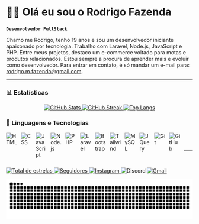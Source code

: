 # 👦🏻 Olá eu sou o Rodrigo Fazenda

**`Desenvolvedor FullStack`**

Chamo me Rodrigo, tenho 19 anos e sou um desenvolvedor iniciante apaixonado por tecnologia. Trabalho com Laravel, Node.js, JavaScript e PHP. Entre meus projetos, destaco um e-commerce voltado para motas e produtos relacionados. Estou sempre a procura de aprender mais e evoluir como desenvolvedor. Para entrar em contato, é só mandar um e-mail para: rodrigo.m.fazenda@gmail.com.

---
### 📊 Estatísticas

<!-- Cartões de estatísticas do GitHub centralizados -->
<p align="center">
  <!-- Cartão de estatísticas principais -->
  <a href="https://github.com/fazenda451">
    <img 
      alt="GitHub Stats" 
      height="180" 
      src="https://github-readme-stats.vercel.app/api?username=fazenda451&show_icons=true&theme=tokyonight&locale=pt-br"
    />
  </a>
  <!-- Cartão de streaks (dias seguidos de contribuição) -->
  <a href="https://github.com/fazenda451">
    <img
      alt="GitHub Streak"
      height="180"
      src="https://streak-stats.demolab.com?user=fazenda451&theme=tokyonight&locale=pt-br"
    />
  </a>
  <!-- Cartão de linguagens mais usadas -->
  <a href="https://github.com/fazenda451?tab=repositories">
    <img
      alt="Top Langs"
      height="180"
      src="https://github-readme-stats.vercel.app/api/top-langs/?username=fazenda451&theme=tokyonight&layout=compact&custom_title=Tecnologias&langs_count=9"
    />
  </a>
</p>
<!-- Fim dos cartões de estatísticas -->

### 🤖 Linguagens e Tecnologias

<img 
    align="left" 
    alt="HTML"
    title="HTML" 
    width="30px" 
    style="padding-right: 10px;" 
    src="https://cdn.jsdelivr.net/gh/devicons/devicon@latest/icons/html5/html5-original.svg" 
/>
<img 
    align="left" 
    alt="CSS" 
    title="CSS"
    width="30px" 
    style="padding-right: 10px;" 
    src="https://cdn.jsdelivr.net/gh/devicons/devicon@latest/icons/css3/css3-original.svg" 
/>
<img 
    align="left" 
    alt="JavaScript" 
    title="JavaScript"
    width="30px" 
    style="padding-right: 10px;" 
    src="https://cdn.jsdelivr.net/gh/devicons/devicon@latest/icons/javascript/javascript-original.svg" 
/>
<img 
    align="left" 
    alt="Node.js" 
    title="Node.js"
    width="30px" 
    style="padding-right: 10px;" 
    src="https://cdn.jsdelivr.net/gh/devicons/devicon@latest/icons/nodejs/nodejs-original.svg" 
/>
<img 
    align="left" 
    alt="PHP" 
    title="PHP"
    width="30px" 
    style="padding-right: 10px;" 
    src="https://cdn.jsdelivr.net/gh/devicons/devicon@latest/icons/php/php-original.svg" 
/>
<img 
    align="left" 
    alt="Laravel" 
    title="Laravel"
    width="30px" 
    style="padding-right: 10px;" 
    src="https://cdn.jsdelivr.net/gh/devicons/devicon@latest/icons/laravel/laravel-original.svg" 
/>
<img 
    align="left" 
    alt="Bootstrap"
    title="Bootstrap" 
    width="30px" 
    style="padding-right: 10px;" 
    src="https://cdn.jsdelivr.net/gh/devicons/devicon@latest/icons/bootstrap/bootstrap-original.svg" 
/>
<img 
    align="left" 
    alt="Tailwind" 
    title="Tailwind"
    width="30px" 
    style="padding-right: 10px;" 
    src="https://cdn.jsdelivr.net/gh/devicons/devicon@latest/icons/tailwindcss/tailwindcss-original.svg" 
/>
<img 
    align="left" 
    alt="MySQL" 
    title="MySQL"
    width="30px" 
    style="padding-right: 10px;" 
    src="https://cdn.jsdelivr.net/gh/devicons/devicon@latest/icons/mysql/mysql-original.svg" 
/>
<img 
    align="left" 
    alt="JQuery" 
    title="JQuery"
    width="30px" 
    style="padding-right: 10px;" 
    src="https://cdn.jsdelivr.net/gh/devicons/devicon@latest/icons/jquery/jquery-original.svg" 
/>
<img 
    align="left" 
    alt="Git" 
    title="Git"
    width="30px" 
    style="padding-right: 10px;" 
    src="https://cdn.jsdelivr.net/gh/devicons/devicon@latest/icons/git/git-original.svg" 
/>
<img 
    align="left" 
    alt="GitHub" 
    title="GitHub"
    width="30px" 
    style="padding-right: 10px;" 
    src="https://cdn.jsdelivr.net/gh/devicons/devicon@latest/icons/github/github-original.svg" 
/>

<br/>
<br/>

---
<br/>
<!--cartoes-->
<p align="left">
    <a href="https://github.com/fazenda451?tab=repositories&sort=stargazers">
        <img 
            alt="Total de estrelas" 
            title="Total de estrelas GitHub" 
            src="https://custom-icon-badges.demolab.com/github/stars/fazenda451?color=55960c&style=for-the-badge&labelColor=488207&logo=star&label=estrelas"
        />
    </a>
    <a href="https://github.com/fazenda451?tab=followers">
        <img 
            alt="Seguidores" 
            title="Me siga no GitHub" 
            src="https://custom-icon-badges.demolab.com/github/followers/fazenda451?color=236ad3&labelColor=1155ba&style=for-the-badge&logo=github&label=Seguidores&logoColor=white"
        />
    </a>
    <!-- Instagram -->
    <a href="https://www.instagram.com/fazenda.451/" target="_blank">
        <img alt="Instagram" title="Instagram" src="https://img.shields.io/badge/Instagram-E4405F?style=for-the-badge&logo=instagram&logoColor=white" />
    </a>
    <!-- Discord (não é link direto, mas mostra o user) -->
    <img alt="Discord" title="Discord: fazenda451" src="https://img.shields.io/badge/Discord-5865F2?style=for-the-badge&logo=discord&logoColor=white" />
    <!-- Gmail -->
    <a href="mailto:rodrigo.m.fazenda@gmail.com">
        <img alt="Gmail" title="Gmail" src="https://img.shields.io/badge/Gmail-D14836?style=for-the-badge&logo=gmail&logoColor=white" />
    </a>
</p>
<img src="https://raw.githubusercontent.com/fazenda451/fazenda451/output/snake.svg" alt="Snake animation" />
